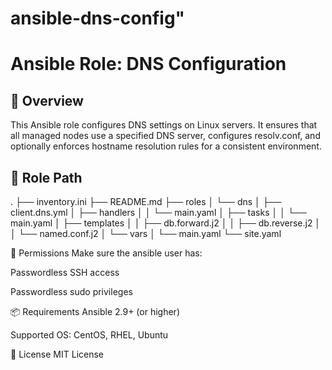 # ansible-dns-config"

# Ansible Role: DNS Configuration

## 📘 Overview

This Ansible role configures DNS settings on Linux servers. It ensures that all managed nodes use a specified DNS server, configures resolv.conf, and optionally enforces hostname resolution rules for a consistent environment.

## 📁 Role Path

.
├── inventory.ini
├── README.md
├── roles
│   └── dns
│       ├── client.dns.yml
│       ├── handlers
│       │   └── main.yaml
│       ├── tasks
│       │   └── main.yaml
│       ├── templates
│       │   ├── db.forward.j2
│       │   ├── db.reverse.j2
│       │   └── named.conf.j2
│       └── vars
│           └── main.yaml
└── site.yaml






🔐 Permissions
Make sure the ansible user has:

Passwordless SSH access

Passwordless sudo privileges

📦 Requirements
Ansible 2.9+ (or higher)

Supported OS: CentOS, RHEL, Ubuntu

📄 License
MIT License
